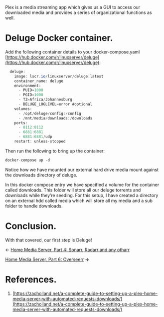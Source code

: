 Plex is a media streaming app which gives us a GUI to access our downloaded media and provides a series of organizational functions as well.

<!-- Table of Contents -->

Deluge Docker container.
========================

Add the following container details to your docker-compose.yaml [https://hub.docker.com/r/linuxserver/deluge](https://hub.docker.com/r/linuxserver/deluge):

```java
  deluge:
    image: lscr.io/linuxserver/deluge:latest
    container_name: deluge
    environment:
      - PUID=1000
      - PGID=1000
      - TZ=Africa/Johannesburg
      - DELUGE_LOGLEVEL=error #optional
    volumes:
      - /opt/deluge/config:/config
      - /mnt/media/downloads:/downloads
    ports:
      - 8112:8112
      - 6881:6881
      - 6881:6881/udp
    restart: unless-stopped
```

Then run the following to bring up the container:

```java
docker-compose up -d
```

Notice how we have mounted our external hard drive media mount against the downloads directory of deluge.

In this docker compose entry we have specified a volume for the container called downloads. This folder will store all our deluge torrents and downloads while they’re seeding. For this setup, I have created a directory on an external hdd called media which will store all my media and a sub folder to handle downloads.

Conclusion.
===========

With that covered, our first step is Deluge!

← [Home Media Server, Part 4: Sonarr, Radarr and any otharr](16744589.html)

[Home Media Server, Part 6: Overseerr](16973825.html) **→**

References.
===========

1. [https://zacholland.net/a-complete-guide-to-setting-up-a-plex-home-media-server-with-automated-requests-downloads/](https://zacholland.net/a-complete-guide-to-setting-up-a-plex-home-media-server-with-automated-requests-downloads/)